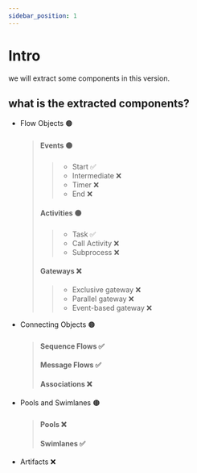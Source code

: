 ```yaml
---
sidebar_position: 1
---
```


# Intro

we will extract some components in this version.

## what is the extracted components?

- Flow Objects 🟤

  > #### Events 🟤
  >
  > > - Start ✅
  > > - Intermediate ❌
  > > - Timer ❌
  > > - End ❌
  >
  > #### Activities 🟤
  >
  > > - Task ✅
  > > - Call Activity ❌
  > > - Subprocess ❌
  >
  > #### Gateways ❌
  >
  > > - Exclusive gateway ❌
  > > - Parallel gateway ❌
  > > - Event-based gateway ❌

- Connecting Objects 🟤

  > #### Sequence Flows ✅
  >
  > #### Message Flows ✅
  >
  > #### Associations ❌

- Pools and Swimlanes 🟤

  > #### Pools ❌
  >
  > #### Swimlanes ✅

- Artifacts ❌
